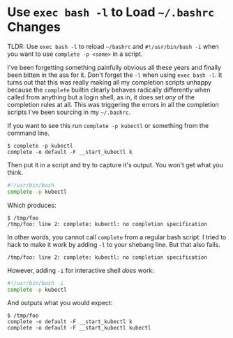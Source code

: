 # Use `exec bash -l` to Load `~/.bashrc` Changes

TLDR: Use `exec bash -l` to reload `~/bashrc` and `#!/usr/bin/bash -i`
when you want to use `complete -p <some>` in a script.

I've been forgetting something painfully obvious all these years and
finally been bitten in the ass for it. Don't forget the `-l` when using
`exec bash -l`. It turns out that this was really making all
my completion scripts unhappy because the `complete` builtin clearly
behaves radically differently when called from anything but a login
shell, as in, it does set *any* of the completion rules at all. This was
triggering the errors in all the completion scripts I've been sourcing
in my `~/.bashrc`.

If you want to see this run `complete -p kubectl` or something from the
command line.

```
$ complete -p kubectl
complete -o default -F __start_kubectl k
```

Then put it in a script and try to capture it's output.
You won't get what you think.

```bash
#!/usr/bin/bash
complete -p kubectl
```

Which produces:

```
$ /tmp/foo
/tmp/foo: line 2: complete: kubectl: no completion specification
```

In other words, you cannot call `complete` from a regular bash script. I
tried to hack to make it work by adding `-l` to your shebang line. But
that also fails. 

```
/tmp/foo: line 2: complete: kubectl: no completion specification
```

However, adding `-i` for interactive shell *does* work:

```bash
#!/usr/bin/bash -i
complete -p kubectl
```

And outputs what you would expect:

```
$ /tmp/foo
complete -o default -F __start_kubectl k
complete -o default -F __start_kubectl kubectl
```

